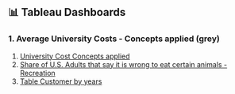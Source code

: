## 📊 Tableau Dashboards

### 1. Average University Costs - Concepts applied (grey)
1. [University Cost Concepts applied](https://public.tableau.com/app/profile/pooja2481/viz/AverageUniversityCosts-Conceptsappliedgrey/Dashboard2)
2. [Share of U.S. Adults that say it is wrong to eat certain animals - Recreation](https://public.tableau.com/app/profile/pooja2481/viz/ShareofU_S_Adultsthatsayitiswrongtoeatcertainanimals-Recreation/Dashboard1)
3. [Table Customer by years](https://public.tableau.com/app/profile/pooja2481/viz/Workoutwednesday2018week4-Recreation/Dashboard1)

